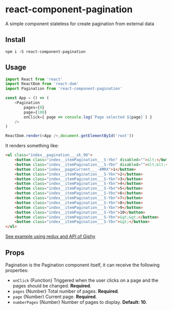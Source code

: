 # react-component-pagination
A simple component stateless for create pagination from external data

## Install

```
npm i -S react-component-pagination

```

## Usage

```js
import React from 'react'
import ReactDom from 'react-dom'
import Pagination from 'react-component-pagination'

const App = () => (
	<Pagination 
		pages={0}
		page={100}
		onClick={ page => console.log(`Page selected ${page}`) }
	/>
)

ReactDom.render(<App />,document.getElementById('root'))
```

It renders something like:

```html
<ul class="index__pagination___sk_9O">
	<button class="index__itemPagination___S-Ybn" disabled="">&lt;</button>
	<button class="index__itemPagination___S-Ybn" disabled="">&lt;&lt;</button>
	<button class="index__pageCurrent___-4MRX">1</button>
	<button class="index__itemPagination___S-Ybn">2</button>
	<button class="index__itemPagination___S-Ybn">3</button>
	<button class="index__itemPagination___S-Ybn">4</button>
	<button class="index__itemPagination___S-Ybn">5</button>
	<button class="index__itemPagination___S-Ybn">6</button>
	<button class="index__itemPagination___S-Ybn">7</button>
	<button class="index__itemPagination___S-Ybn">8</button>
	<button class="index__itemPagination___S-Ybn">9</button>
	<button class="index__itemPagination___S-Ybn">10</button>
	<button class="index__itemPagination___S-Ybn">&gt;&gt;</button>
	<button class="index__itemPagination___S-Ybn">&gt;</button>
</ul>
```
[See example using redux and API of Giphy](https://github.com/vickvasquez/practices-redux/blob/master/app-ghipy/src/containers/index.js/)

## Props
Pagination is the Pagination component itself, it can receive the following properties:
* ```onClick``` {Function} Triggered when the user clicks on a page and the pages should be changed. **Required**.
* ```pages``` {Number} Total number of pages. **Required**.
* ```page``` {Number} Current page. **Required**.
* ```numberPages``` {Number} Number of pages to display. **Default: 10**.
